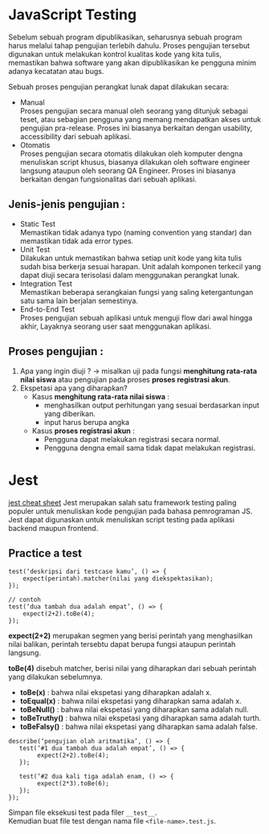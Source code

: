 # JavaScript Testing

Sebelum sebuah program dipublikasikan, seharusnya sebuah program harus melalui tahap pengujian terlebih dahulu. Proses pengujian tersebut digunakan untuk melakukan kontrol kualitas kode yang kita tulis, memastikan bahwa software yang akan dipublikasikan ke pengguna minim adanya kecatatan atau bugs.

Sebuah proses pengujian perangkat lunak dapat dilakukan secara:

- Manual  
  Proses pengujian secara manual oleh seorang yang ditunjuk sebagai teset, atau sebagian pengguna yang memang mendapatkan akses untuk pengujian pra-release. Proses ini biasanya berkaitan dengan usability, accessibility dari sebuah aplikasi.
- Otomatis  
  Proses pengujian secara otomatis dilakukan oleh komputer dengna menuliskan script khusus, biasanya dilakukan oleh software engineer langsung ataupun oleh seorang QA Engineer. Proses ini biasanya berkaitan dengan fungsionalitas dari sebuah aplikasi.

## Jenis-jenis pengujian :

- Static Test  
  Memastikan tidak adanya typo (naming convention yang standar) dan memastikan tidak ada error types.
- Unit Test  
  Dilakukan untuk memastikan bahwa setiap unit kode yang kita tulis sudah bisa berkerja sesuai harapan. Unit adalah komponen terkecil yang dapat diuji secara terisolasi dalam menggunakan perangkat lunak.
- Integration Test  
  Memastikan beberapa serangkaian fungsi yang saling ketergantungan satu sama lain berjalan semestinya.
- End-to-End Test  
  Proses pengujian sebuah aplikasi untuk menguji flow dari awal hingga akhir, Layaknya seorang user saat menggunakan aplikasi.

## Proses pengujian :

1. Apa yang ingin diuji ? -> misalkan uji pada fungsi **menghitung rata-rata nilai siswa** atau pengujian pada proses **proses registrasi akun**.
2. Ekspetasi apa yang diharapkan?
   - Kasus **menghitung rata-rata nilai siswa** :
     - menghasilkan output perhitungan yang sesuai berdasarkan input yang diberikan.
     - input harus berupa angka
   - Kasus **proses registrasi akun** :
     - Pengguna dapat melakukan registrasi secara normal.
     - Pengguna dengna email sama tidak dapat melakukan registrasi.

# Jest

[jest cheat sheet](https://devhints.io/jest)
Jest merupakan salah satu framework testing paling populer untuk menuliskan kode pengujian pada bahasa pemrograman JS. Jest dapat digunaskan untuk menuliskan script testing pada aplikasi backend maupun frontend.

## Practice a test

```
test(‘deskripsi dari testcase kamu’, () => {
    expect(perintah).matcher(nilai yang diekspektasikan);
});

// contoh
test(‘dua tambah dua adalah empat’, () => {
    expect(2+2).toBe(4);
});
```

**expect(2+2)** merupakan segmen yang berisi perintah yang menghasilkan nilai balikan, perintah tersebtu dapat berupa fungsi ataupun perintah langsung.

**toBe(4)** disebuh matcher, berisi nilai yang diharapkan dari sebuah perintah yang dilakukan sebelumnya.

- **toBe(x)** : bahwa nilai ekspetasi yang diharapkan adalah x.
- **toEqual(x)** : bahwa nilai ekspetasi yang diharapkan sama adalah x.
- **toBeNull()** : bahwa nilai ekspetasi yang diharapkan sama adalah null.
- **toBeTruthy()** : bahwa nilai ekspetasi yang diharapkan sama adalah turth.
- **toBeFalsy()** : bahwa nilai ekspetasi yang diharapkan sama adalah false.

```
describe(‘pengujian olah aritmatika’, () => {
   test(‘#1 dua tambah dua adalah empat’, () => {
        expect(2+2).toBe(4);
   });

   test(‘#2 dua kali tiga adalah enam, () => {
        expect(2*3).toBe(6);
   });
});
```

Simpan file eksekusi test pada filer `__test__`.  
Kemudian buat file test dengan nama file `<file-name>.test.js`.
